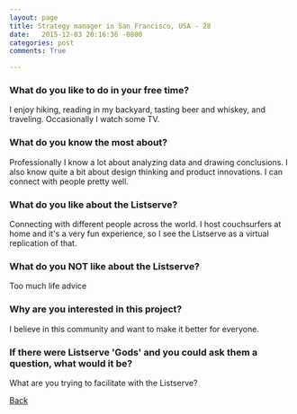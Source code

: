 ```yaml
---
layout: page
title: Strategy manager in San Francisco, USA - 28
date:   2015-12-03 20:16:36 -0800
categories: post
comments: True

---
```


### What do you like to do in your free time?
<p>I enjoy hiking, reading in my backyard, tasting beer and whiskey, and traveling. Occasionally I watch some TV.</p>

### What do you know the most about?
<p>Professionally I know a lot about analyzing data and drawing conclusions. I also know quite a bit about design thinking and product innovations. I can connect with people pretty well.</p>

### What do you like about the Listserve?
<p>Connecting with different people across the world. I host couchsurfers at home and it's a very fun experience, so I see the Listserve as a virtual replication of that.</p>

### What do you NOT like about the Listserve?
<p>Too much life advice</p>

### Why are you interested in this project?
<p>I believe in this community and want to make it better for everyone.</p>

### If there were Listserve 'Gods' and you could ask them a question, what would it be?
<p>What are you trying to facilitate with the Listserve?</p>

[Back][1]

[1]: /responders/all